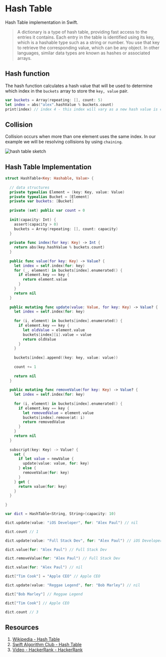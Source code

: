 # Hash Table

Hash Table implementation in Swift.

> A dictionary is a type of hash table, providing fast access to the entries it contains. Each entry in the table is identified using its key, which is a hashable type such as a string or number. You use that key to retrieve the corresponding value, which can be any object. In other languages, similar data types are known as hashes or associated arrays.

## Hash function 

The hash function calculates a hash value that will be used to determine which index in the `buckets` array to store the `key, value` pair.   

```swift 
var buckets = Array(repeating: [], count: 5)
let index = abs("alex".hashValue % buckets.count)
print(index) // index 4 - this index will vary as a new hash value is calculated every time
```

## Collision

Collision occurs when more than one element uses the same index. In our example we will be resolving collisions by using `chaining`.

![hash table sketch](https://user-images.githubusercontent.com/1819208/97247042-320b3400-17d5-11eb-8d64-a4306ad4806c.jpg)

## Hash Table Implementation 

```swift 
struct HashTable<Key: Hashable, Value> {
  
  // data structures
  private typealias Element = (key: Key, value: Value)
  private typealias Bucket = [Element]
  private var buckets: [Bucket]
  
  private (set) public var count = 0
  
  init(capacity: Int) {
    assert(capacity > 0)
    buckets = Array(repeating: [], count: capacity)
  }
  
  private func index(for key: Key) -> Int {
    return abs(key.hashValue % buckets.count)
  }
  
  public func value(for key: Key) -> Value? {
    let index = self.index(for: key)
    for (_, element) in buckets[index].enumerated() {
      if element.key == key {
        return element.value
      }
    }
    return nil
  }
  
  public mutating func update(value: Value, for key: Key) -> Value? {
    let index = self.index(for: key)
        
    for (i, element) in buckets[index].enumerated() {
      if element.key == key {
        let oldValue = element.value
        buckets[index][i].value = value
        return oldValue
      }
    }
    
    buckets[index].append((key: key, value: value))
    
    count += 1
    
    return nil
  }
  
  public mutating func removeValue(for key: Key) -> Value? {
    let index = self.index(for: key)
    
    for (i, element) in buckets[index].enumerated() {
      if element.key == key {
        let removedValue = element.value
        buckets[index].remove(at: i)
        return removedValue
      }
    }
    return nil
  }
  
  subscript(key: Key) -> Value? {
    set {
      if let value = newValue {
        update(value: value, for: key)
      } else {
        removeValue(for: key)
      }
    } get {
      return value(for: key)
    }
  }
  
}

var dict = HashTable<String, String>(capacity: 10)

dict.update(value: "iOS Developer", for: "Alex Paul") // nil

dict.count // 1

dict.update(value: "Full Stack Dev", for: "Alex Paul") // iOS Developer

dict.value(for: "Alex Paul") // Full Stack Dev

dict.removeValue(for: "Alex Paul") // Full Stack Dev

dict.value(for: "Alex Paul") // nil

dict["Tim Cook"] = "Apple CEO" // Apple CEO

dict.update(value: "Reggae Legend", for: "Bob Marley") // nil

dict["Bob Marley"] // Reggae Legend

dict["Tim Cook"] // Apple CEO

dict.count // 3

```

## Resources 

1. [Wikipedia - Hash Table](https://en.wikipedia.org/wiki/Hash_table)
1. [Swift Algorithm Club - Hash Table](https://github.com/raywenderlich/swift-algorithm-club/tree/master/Hash%20Table)
1. [Video - HackerRank - HackerRank](https://www.youtube.com/watch?v=shs0KM3wKv8)

